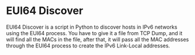 # EUI64 Discover
EUI64 Discover is a script in Python to discover hosts in IPv6 networks using the EUI64 process. You have to give it a file from TCP Dump, and it will find all the MACs in the file, after that, it will pass all the MAC addresses through the EUI64 process to create the IPv6 Link-Local addresses.
